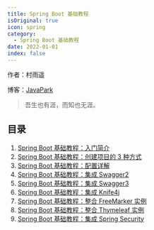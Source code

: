 ```yaml
---
title: Spring Boot 基础教程
isOriginal: true
icon: spring
category:
  - Spring Boot 基础教程
date: 2022-01-01
index: false
---
```


作者：村雨遥

博客：[JavaPark](https://cunyu1943.github.io/JavaPark)

>   吾生也有涯，而知也无涯。

## 目录

1.  [Spring Boot 基础教程：入门简介](2022-01-01-introduction.md)
2.  [Spring Boot 基础教程：创建项目的 3 种方式](2022-01-02-the-methods-to-create-springboot-project.md)
3.  [Spring Boot 基础教程：配置详解](2022-01-03-configuration.md)
4.  [Spring Boot 基础教程：集成 Swagger2](2022-01-04-integrated-swagger2.md)
5.  [Spring Boot 基础教程：集成 Swagger3](2022-01-05-integrated-swagger3.md)
6.  [Spring Boot 基础教程：集成 Knife4j](2022-01-06-integrated-knife4j.md)
7.  [Spring Boot 基础教程：整合 FreeMarker 实例](2022-01-07-integrated-freemarker.md)
8.  [Spring Boot 基础教程：整合 Thymeleaf 实例](2022-01-08-integrated-thymeleaf.md)
9.  [Spring Boot 基础教程：集成 Spring Security](2022-01-09-integrated-security.md)